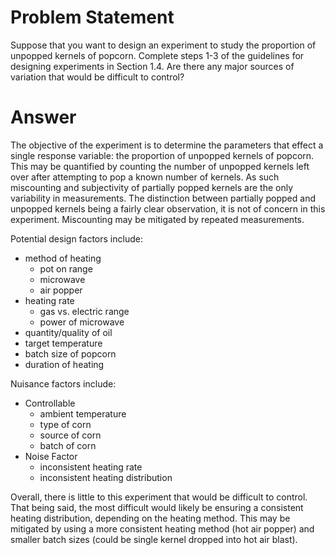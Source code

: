 # Problem Statement

Suppose that you want to design an experiment to study the proportion of unpopped kernels of popcorn. Complete steps 1-3 of the guidelines for designing experiments in Section 1.4. Are there any major sources of variation that would be difficult to control?

# Answer

The objective of the experiment is to determine the parameters that effect a single response variable: the proportion of unpopped kernels of popcorn.
This may be quantified by counting the number of unpopped kernels left over after attempting to pop a known number of kernels.
As such miscounting and subjectivity of partially popped kernels are the only variability in measurements.
The distinction between partially popped and unpopped kernels being a fairly clear observation, it is not of concern in this experiment.
Miscounting may be mitigated by repeated measurements.

Potential design factors include:

* method of heating
  * pot on range
  * microwave
  * air popper
* heating rate
  * gas vs. electric range
  * power of microwave
* quantity/quality of oil
* target temperature
* batch size of popcorn
* duration of heating


Nuisance factors include:

* Controllable
  * ambient temperature
  * type of corn
  * source of corn
  * batch of corn
* Noise Factor
  * inconsistent heating rate
  * inconsistent heating distribution

Overall, there is little to this experiment that would be difficult to control.
That being said, the most difficult would likely be ensuring a consistent heating distribution, depending on the heating method.
This may be mitigated by using a more consistent heating method (hot air popper) and smaller batch sizes (could be single kernel dropped into hot air blast).
